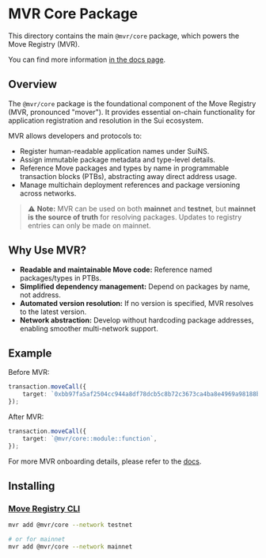 # MVR Core Package

This directory contains the main `@mvr/core` package, which powers the Move Registry (MVR).

You can find more information [in the docs page](https://docs.suins.io/move-registry).

## Overview

The `@mvr/core` package is the foundational component of the Move Registry (MVR, pronounced "mover"). It provides essential on-chain functionality for application registration and resolution in the Sui ecosystem.

MVR allows developers and protocols to:

-   Register human-readable application names under SuiNS.
-   Assign immutable package metadata and type-level details.
-   Reference Move packages and types by name in programmable transaction blocks (PTBs), abstracting away direct address usage.
-   Manage multichain deployment references and package versioning across networks.

> ⚠️ **Note:** MVR can be used on both **mainnet** and **testnet**, but **mainnet is the source of truth** for resolving packages. Updates to registry entries can only be made on mainnet.

## Why Use MVR?

-   **Readable and maintainable Move code:** Reference named packages/types in PTBs.
-   **Simplified dependency management:** Depend on packages by name, not address.
-   **Automated version resolution:** If no version is specified, MVR resolves to the latest version.
-   **Network abstraction:** Develop without hardcoding package addresses, enabling smoother multi-network support.

## Example

Before MVR:

```typescript
transaction.moveCall({
    target: `0xbb97fa5af2504cc944a8df78dcb5c8b72c3673ca4ba8e4969a98188bf745ee54::module::function`,
});
```

After MVR:

```typescript
transaction.moveCall({
    target: `@mvr/core::module::function`,
});
```

For more MVR onboarding details, please refer to the [docs](https://docs.suins.io/move-registry).

## Installing

### [Move Registry CLI](https://docs.mvr.app/move-registry)

```bash
mvr add @mvr/core --network testnet

# or for mainnet
mvr add @mvr/core --network mainnet
```
